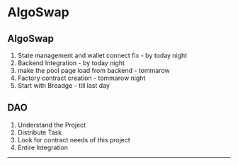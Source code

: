 # AlgoSwap

## AlgoSwap

1. State management and wallet connect fix - by today night
2. Backend Integration - by today night
3. make the pool page load from backend - tommarow
4. Factory contract creation - tommarow night
5. Start with Breadge - till last day

## DAO

1. Understand the Project
2. Distribute Task
3. Look for contract needs of this project
4. Entire Integration

---


